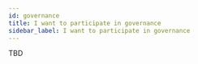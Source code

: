 ```yaml
---
id: governance
title: I want to participate in governance
sidebar_label: I want to participate in governance
---
```


TBD
